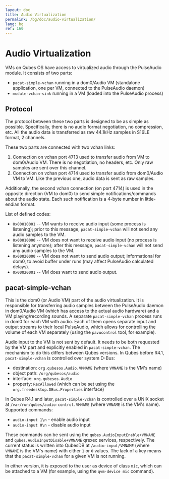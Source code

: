 ```yaml
---
layout: doc
title: Audio Virtualization
permalink: /bg/doc/audio-virtualization/
lang: bg
ref: 160
---
```


Audio Virtualization
====================

VMs on Qubes OS have access to virtualized audio through the PulseAudio module.
It consists of two parts:

 - `pacat-simple-vchan` running in a dom0/Audio VM (standalone application, one per VM, connected to the PulseAudio daemon)
 - `module-vchan-sink` running in a VM (loaded into the PulseAudio process)

Protocol
--------

The protocol between these two parts is designed to be as simple as possible.
Specifically, there is no audio format negotiation, no compression, etc.
All the audio data is transferred as raw 44.1kHz samples in S16LE format, 2 channels.

These two parts are connected with two vchan links:

1. Connection on vchan port 4713 used to transfer audio from VM to dom0/Audio VM.
   There is no negotiation, no headers, etc.
   Only raw samples are sent over this channel.
2. Connection on vchan port 4714 used to transfer audio from dom0/Audio VM to VM.
   Like the previous one, audio data is sent as raw samples.

Additionally, the second vchan connection (on port 4714) is used in the opposite direction (VM to dom0) to send simple notifications/commands about the audio state.
Each such notification is a 4-byte number in little-endian format.

List of defined codes:

 - `0x00010001` -- VM wants to receive audio input (some process is listening); prior to this message, `pacat-simple-vchan` will not send any audio samples to the VM.
 - `0x00010000` -- VM does not want to receive audio input (no process is listening anymore); after this message, `pacat-simple-vchan` will not send any audio samples to the VM.
 - `0x00020000` -- VM does not want to send audio output; informational for dom0, to avoid buffer under runs (may affect PulseAudio calculated delays).
 - `0x00020001` -- VM does want to send audio output.

pacat-simple-vchan
------------------

This is the dom0 (or Audio VM) part of the audio virtualization.
It is responsible for transferring audio samples between the PulseAudio daemon in dom0/Audio VM (which has access to the actual audio hardware) and a VM playing/recording sounds.
A separate `pacat-simple-vchan` process runs in dom0 for each VM with audio.
Each of them opens separate input and output streams to their local PulseAudio, which allows for controlling the volume of each VM separately (using the `pavucontrol` tool, for example).

Audio input to the VM is not sent by default.
It needs to be both requested by the VM part and explicitly enabled in `pacat-simple-vchan`.
The mechanism to do this differs between Qubes versions.
In Qubes before R4.1, `pacat-simple-vchan` is controlled over system D-Bus:

  - destination: `org.qubesos.Audio.VMNAME` (where `VMNAME` is the VM's name)
  - object path: `/org/qubesos/audio`
  - interface: `org.qubesos.Audio`
  - property: `RecAllowed` (which can be set using the `org.freedesktop.DBus.Properties` interface)

In Qubes R4.1 and later, `pacat-simple-vchan` is controlled over a UNIX socket at `/var/run/qubes/audio-control.VMNAME` (where `VMNAME` is the VM's name).
Supported commands:

  - `audio-input 1\n` - enable audio input
  - `audio-input 0\n` - disable audio input

These commands can be sent using the `qubes.AudioInputEnable+VMNAME` and `qubes.AudioInputDisable+VMNAME` qrexec services, respectively.
The current status is written into QubesDB at `/audio-input/VMNAME` (where `VMNAME` is the VM's name) with either `1` or `0` values.
The lack of a key means that the `pacat-simple-vchan` for a given VM is not running.

In either version, it is exposed to the user as device of class `mic`, which can be attached to a VM (for example, using the `qvm-device mic` command).


